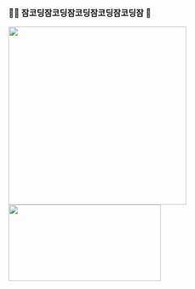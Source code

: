 ### 🧑‍💻 잠코딩잠코딩잠코딩잠코딩잠코딩잠 🐼

<!--
**JeonB/JeonB** is a ✨ _special_ ✨ repository because its `README.md` (this file) appears on your GitHub profile.
- 🔭 I’m currently working on ...
- 🌱 I’m currently learning ...
- 👯 I’m looking to collaborate on ...
- 🤔 I’m looking for help with ...
- 💬 Ask me about ...
- 📫 How to reach me: ...
- 😄 Pronouns: ...
- ⚡ Fun fact: ...
-->
<!-- ![Anurag's GitHub stats](https://github-readme-stats.vercel.app/api?username=JeonB&hide=contribs,prs)  -->
<div align = "left">
  <img  width = "350px" src="https://github-readme-stats.vercel.app/api?username=JeonB&theme=buefy"/>
  <img  width = "300px" height = "150px" src="https://github-readme-stats.vercel.app/api/top-langs/?username=JeonB&layout=compact&theme=tokyonight" />
</div>

<!-- [![GitHub Streak](https://github-readme-streak-stats.herokuapp.com/?user=JeonB&theme=tokyonight)](https://git.io/streak-stats) -->

